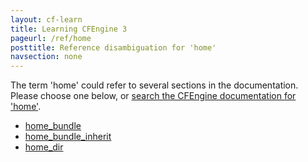 ```yaml
---
layout: cf-learn
title: Learning CFEngine 3
pageurl: /ref/home
posttitle: Reference disambiguation for 'home'
navsection: none
---
```


The term 'home' could refer to several sections in the documentation. Please choose one below, or
[search the CFEngine documentation for 'home'](http://docs.cfengine.com/latest/search.html?q=home).

- [home_bundle](http://docs.cfengine.com/latest/reference-promise-types-users.html#home_bundle)
- [home_bundle_inherit](http://docs.cfengine.com/latest/reference-promise-types-users.html#home_bundle_inherit)
- [home_dir](http://docs.cfengine.com/latest/reference-promise-types-users.html#home_dir)
